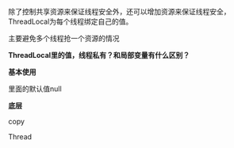 除了控制共享资源来保证线程安全外，还可以增加资源来保证线程安全，ThreadLocal为每个线程绑定自己的值。

主要避免多个线程抢一个资源的情况



**ThreadLocal里的值，线程私有？和局部变量有什么区别？**





**基本使用**



里面的默认值null



**底层**

copy

Thread



























